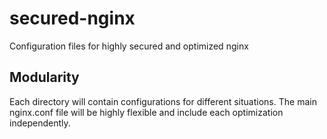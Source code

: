 # secured-nginx
Configuration files for highly secured and optimized nginx

## Modularity
Each directory will contain configurations for different situations.  The main nginx.conf file will be highly flexible and include each optimization independently.
